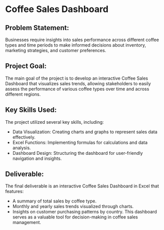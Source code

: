 # Coffee Sales Dashboard

## Problem Statement: 
Businesses require insights into sales performance across different coffee types and time periods to make informed decisions about inventory, marketing strategies, and customer preferences.

##  Project Goal: 
The main goal of the project is to develop an interactive Coffee Sales Dashboard that visualizes sales trends, allowing stakeholders to easily assess the performance of various coffee types over time and across different regions.

## Key Skills Used: 
The project utilized several key skills, including:
- Data Visualization: Creating charts and graphs to represent sales data effectively.
- Excel Functions: Implementing formulas for calculations and data analysis.
- Dashboard Design: Structuring the dashboard for user-friendly navigation and insights.


## Deliverable: 
The final deliverable is an interactive Coffee Sales Dashboard in Excel that features:
- A summary of total sales by coffee type.
- Monthly and yearly sales trends visualized through charts.
- Insights on customer purchasing patterns by country.
This dashboard serves as a valuable tool for decision-making in coffee sales management.